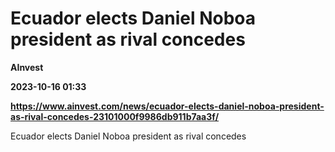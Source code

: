 # Ecuador elects Daniel Noboa president as rival concedes
**AInvest**

**2023-10-16 01:33**

**https://www.ainvest.com/news/ecuador-elects-daniel-noboa-president-as-rival-concedes-23101000f9986db911b7aa3f/**

Ecuador elects Daniel Noboa president as rival concedes